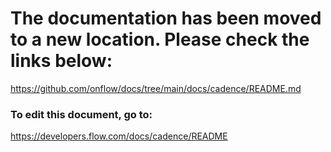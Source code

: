 # The documentation has been moved to a new location. Please check the links below:

https://github.com/onflow/docs/tree/main/docs/cadence/README.md

### To edit this document, go to:

https://developers.flow.com/docs/cadence/README

